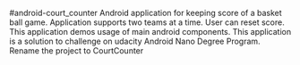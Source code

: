 #android-court_counter
Android application for keeping score of a basket ball game. 
Application supports two teams at a time. User can reset score. 
This application demos usage of main android components. 
This application is a solution to challenge on udacity Android Nano Degree Program.
Rename the project to CourtCounter
